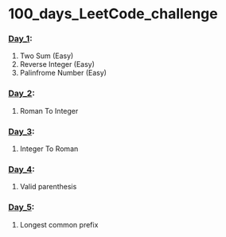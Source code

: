 # 100_days_LeetCode_challenge

### [Day_1]:
  1. Two Sum (Easy)
  2. Reverse Integer (Easy)
  3. Palinfrome Number (Easy)

  [Day_1]: https://github.com/shahriar100/100_days_LeetCode_challenge/tree/master/Day_1

### [Day_2]:
  1. Roman To Integer

  [Day_2]: https://github.com/shahriar100/100_days_LeetCode_challenge/tree/master/Day_2

### [Day_3]:
  1. Integer To Roman

  [Day_3]: https://github.com/shahriar100/100_days_LeetCode_challenge/tree/master/Day_3

### [Day_4]:
  1. Valid parenthesis

  [Day_4]: https://github.com/shahriar100/100_days_LeetCode_challenge/tree/master/Day_4

### [Day_5]:
  1. Longest common prefix

  [Day_5]: https://github.com/shahriar100/100_days_LeetCode_challenge/tree/master/Day_5
